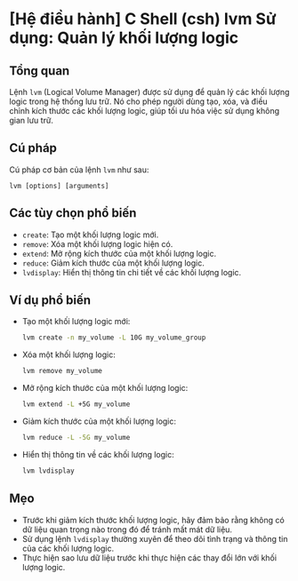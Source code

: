# [Hệ điều hành] C Shell (csh) lvm Sử dụng: Quản lý khối lượng logic

## Tổng quan
Lệnh `lvm` (Logical Volume Manager) được sử dụng để quản lý các khối lượng logic trong hệ thống lưu trữ. Nó cho phép người dùng tạo, xóa, và điều chỉnh kích thước các khối lượng logic, giúp tối ưu hóa việc sử dụng không gian lưu trữ.

## Cú pháp
Cú pháp cơ bản của lệnh `lvm` như sau:
```
lvm [options] [arguments]
```

## Các tùy chọn phổ biến
- `create`: Tạo một khối lượng logic mới.
- `remove`: Xóa một khối lượng logic hiện có.
- `extend`: Mở rộng kích thước của một khối lượng logic.
- `reduce`: Giảm kích thước của một khối lượng logic.
- `lvdisplay`: Hiển thị thông tin chi tiết về các khối lượng logic.

## Ví dụ phổ biến
- Tạo một khối lượng logic mới:
  ```bash
  lvm create -n my_volume -L 10G my_volume_group
  ```

- Xóa một khối lượng logic:
  ```bash
  lvm remove my_volume
  ```

- Mở rộng kích thước của một khối lượng logic:
  ```bash
  lvm extend -L +5G my_volume
  ```

- Giảm kích thước của một khối lượng logic:
  ```bash
  lvm reduce -L -5G my_volume
  ```

- Hiển thị thông tin về các khối lượng logic:
  ```bash
  lvm lvdisplay
  ```

## Mẹo
- Trước khi giảm kích thước khối lượng logic, hãy đảm bảo rằng không có dữ liệu quan trọng nào trong đó để tránh mất mát dữ liệu.
- Sử dụng lệnh `lvdisplay` thường xuyên để theo dõi tình trạng và thông tin của các khối lượng logic.
- Thực hiện sao lưu dữ liệu trước khi thực hiện các thay đổi lớn với khối lượng logic.